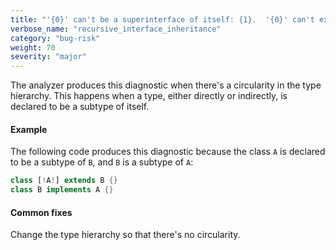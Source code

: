 ```yaml
---
title: "'{0}' can't be a superinterface of itself: {1}.  '{0}' can't extend itself.  '{0}' can't implement itself.  '{0}' can't use itself as a mixin.  '{0}' can't use itself as a superclass constraint"
verbose_name: "recursive_interface_inheritance"
category: "bug-risk"
weight: 70
severity: "major"
---
```

The analyzer produces this diagnostic when there's a circularity in the
type hierarchy. This happens when a type, either directly or indirectly,
is declared to be a subtype of itself.

#### Example

The following code produces this diagnostic because the class `A` is
declared to be a subtype of `B`, and `B` is a subtype of `A`:

```dart
class [!A!] extends B {}
class B implements A {}
```

#### Common fixes

Change the type hierarchy so that there's no circularity.
